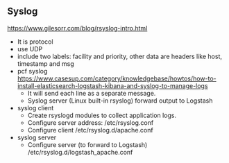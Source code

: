 ## Syslog
https://www.gilesorr.com/blog/rsyslog-intro.html  

- It is protocol
- use UDP
- include two labels: facility and priority, other data are headers like host, timestamp and msg
- pcf syslog  
  https://www.casesup.com/category/knowledgebase/howtos/how-to-install-elasticsearch-logstash-kibana-and-syslog-to-manage-logs  
  - It will send each line as a separate message.
  - Syslog server (Linux built-in rsyslog) forward output to Logstash
- syslog client
  - Create rsyslogd modules to collect application logs.
  - Configure server address: /etc/rsyslog.conf
  - Configure client /etc/rsyslog.d/apache.conf
- syslog server 
  - Configure server (to forward to Logstash) /etc/rsyslog.d/logstash_apache.conf

